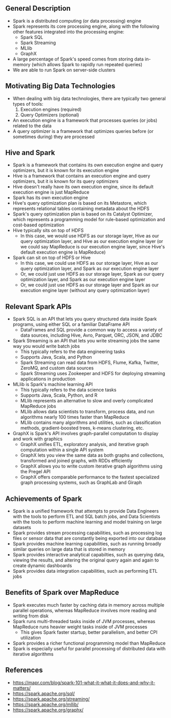 ## General Description
- Spark is a distributed computing (or data processing) engine
- Spark represents its core processing engine, along with the following other features integrated into the processing engine:
	- Spark SQL
	- Spark Streaming
	- MLlib
	- GraphX
- A large percentage of Spark's speed comes from storing data in-memory (which allows Spark to rapidly run repeated queries)
- We are able to run Spark on server-side clusters

## Motivating Big Data Technologies
- When dealing with big data technologies, there are typically two general types of tools:
	1. Execution engines (required)
	2. Query Optimizers (optional)
- An execution engine is a framework that processes queries (or jobs) related to the data
- A query optimizer is a framework that optimizes queries before (or sometimes during) they are processed

## Hive and Spark
- Spark is a framework that contains its own execution engine and query optimizers, but it is known for its execution engine
- Hive is a framework that contains an execution engine and query optimizers, but it is known for its query optimizers
- Hive doesn't really have its own execution engine, since its default execution engine is just MapReduce
- Spark has its own execution engine
- Hive's query optimization plan is based on its Metastore, which represents relational tables containing metadata about the HDFS
- Spark's query optimization plan is based on its Catalyst Optimizer, which represents a programming model for rule-based optimization and cost-based optimization
- Hive typically sits on top of HDFS
	- In this case, we would use HDFS as our storage layer, Hive as our query optimization layer, and Hive as our execution engine layer (or we could say MapReduce is our execution engine layer, since Hive's default execution engine is MapReduce)
- Spark can sit on top of HDFS or Hive
	- In this case, we could use HDFS as our storage layer, Hive as our query optimization layer, and Spark as our execution engine layer
	- Or, we could just use HDFS as our storage layer, Spark as our query optimization layer, and Spark as our execution engine layer
	- Or, we could just use HDFS as our storage layer and Spark as our execution engine layer (without any query optimization layer)

## Relevant Spark APIs
- Spark SQL is an API that lets you query structured data inside Spark programs, using either SQL or a familiar DataFrame API
	- DataFrames and SQL provide a common way to access a variety of data sources, including Hive, Avro, Parquet, ORC, JSON, and JDBC
- Spark Streaming is an API that lets you write streaming jobs the same way you would write batch jobs
	- This typically refers to the data engineering tasks
	- Supports Java, Scala, and Python
	- Spark Streaming can read data from HDFS, Flume, Kafka, Twitter, ZeroMQ, and custom data sources
	- Spark Streaming uses Zookeeper and HDFS for deploying streaming applications in production
- MLlib is Spark's machine learning API
	- This typically refers to the data science tasks
	- Supports Java, Scala, Python, and R
	- MLlib represents an alternative to slow and overly complicated MapReduce jobs
	- MLlib allows data scientists to transform, process data, and run algorithms nearly 100 times faster than MapReduce
	- MLlib contains many algorithms and utilities, such as classification methods, gradient-boosted trees, k-means clustering, etc.
- GraphX is Spark's API involves graph-parallel computation to display and work with graphics
	- GraphX unifies ETL, exploratory analysis, and iterative graph computation within a single API system
	- GraphX lets you view the same data as both graphs and collections, transformed and joined graphs, with RDDs efficiently
	- GraphX allows you to write custom iterative graph algorithms using the Pregel API
	- GraphX offers comparable performance to the fastest specialized graph processing systems, such as GraphLab and Giraph

## Achievements of Spark
- Spark is a unified framework that attempts to provide Data Engineers with the tools to perform ETL and SQL batch jobs, and Data Scientists with the tools to perform machine learning and model training on large datasets
- Spark provides stream processing capabilities, such as processing log files or sensor data that are constantly being exported into our database
- Spark provides machine learning capabilities, such as running broadly similar queries on large data that is stored in memory
- Spark provides interactive analytical capabilties, such as querying data, viewing the results, and altering the original query again and again to create dynamic dashboards
- Spark provides data integration capabilities, such as performing ETL jobs

## Benefits of Spark over MapReduce
- Spark executes much faster by caching data in memory across multiple parallel operations, whereas MapReduce involves more reading and writing from disk
- Spark runs multi-threaded tasks inside of JVM processes, whereas MapReduce runs heavier weight tasks inside of JVM processes
	- This gives Spark faster startup, better parallelism, and better CPI utilization
- Spark provides a richer functional programming model than MapReduce
- Spark is especially useful for parallel processing of distributed data with iterative algorithms

## References
- https://mapr.com/blog/spark-101-what-it-what-it-does-and-why-it-matters/
- https://spark.apache.org/sql/
- https://spark.apache.org/streaming/
- https://spark.apache.org/mllib/
- https://spark.apache.org/graphx/
